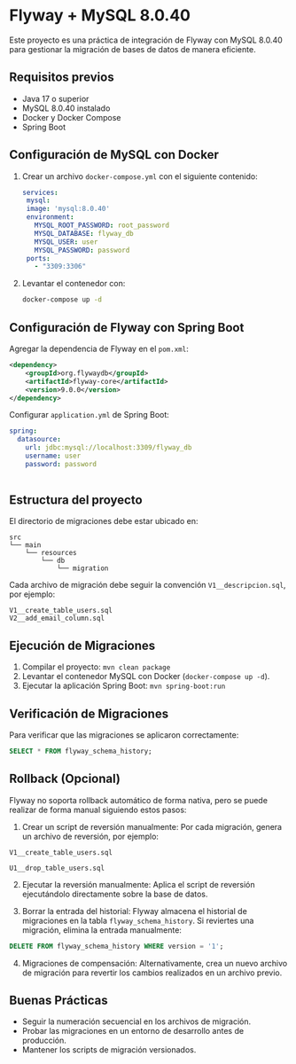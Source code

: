 # Flyway + MySQL 8.0.40

Este proyecto es una práctica de integración de Flyway con MySQL 8.0.40 para gestionar la migración de bases de datos de manera eficiente.

## Requisitos previos

- Java 17 o superior
- MySQL 8.0.40 instalado
- Docker y Docker Compose
- Spring Boot

## Configuración de MySQL con Docker

1. Crear un archivo `docker-compose.yml` con el siguiente contenido:
   ```yaml
   services:
    mysql:    
    image: 'mysql:8.0.40'
    environment:
      MYSQL_ROOT_PASSWORD: root_password
      MYSQL_DATABASE: flyway_db
      MYSQL_USER: user
      MYSQL_PASSWORD: password
    ports:
      - "3309:3306"
   ```
   
2. Levantar el contenedor con:
   ```bash
   docker-compose up -d
   ```

## Configuración de Flyway con Spring Boot

Agregar la dependencia de Flyway en el `pom.xml`:

```xml
<dependency>
    <groupId>org.flywaydb</groupId>
    <artifactId>flyway-core</artifactId>
    <version>9.0.0</version>
</dependency>
```

Configurar `application.yml` de Spring Boot:
```yaml
spring:
  datasource:
    url: jdbc:mysql://localhost:3309/flyway_db
    username: user
    password: password
 
```

## Estructura del proyecto
El directorio de migraciones debe estar ubicado en:

```
src
└── main
    └── resources
        └── db
            └── migration
```

Cada archivo de migración debe seguir la convención `V1__descripcion.sql`, por ejemplo:
```
V1__create_table_users.sql
V2__add_email_column.sql
```

## Ejecución de Migraciones
1. Compilar el proyecto: `mvn clean package`
2. Levantar el contenedor MySQL con Docker (`docker-compose up -d`).
3. Ejecutar la aplicación Spring Boot: `mvn spring-boot:run`

## Verificación de Migraciones
Para verificar que las migraciones se aplicaron correctamente:
```sql
SELECT * FROM flyway_schema_history;
```

## Rollback (Opcional)
Flyway no soporta rollback automático de forma nativa, pero se puede realizar de forma manual siguiendo estos pasos:

1. Crear un script de reversión manualmente:
Por cada migración, genera un archivo de reversión, por ejemplo:

`V1__create_table_users.sql`

`U1__drop_table_users.sql`

2. Ejecutar la reversión manualmente:
Aplica el script de reversión ejecutándolo directamente sobre la base de datos.

3. Borrar la entrada del historial:
Flyway almacena el historial de migraciones en la tabla `flyway_schema_history`. Si reviertes una migración, elimina la entrada manualmente:
```sql
DELETE FROM flyway_schema_history WHERE version = '1';
```

4. Migraciones de compensación:
Alternativamente, crea un nuevo archivo de migración para revertir los cambios realizados en un archivo previo.

## Buenas Prácticas
- Seguir la numeración secuencial en los archivos de migración.
- Probar las migraciones en un entorno de desarrollo antes de producción.
- Mantener los scripts de migración versionados.
